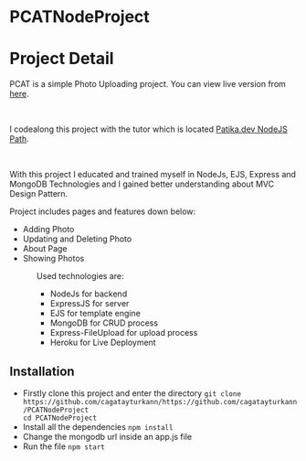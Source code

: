 # PCATNodeProject

<h1>Project Detail</h1>
<div>
<p>PCAT is a simple Photo Uploading project. You can view live version from <a href="http://pcat-nodejs-application.herokuapp.com/">here</a>.</p><br>
<p>I codealong this project with the tutor which is located <a href="https://app.patika.dev/moduller/nodejs">Patika.dev NodeJS Path</a>.</p><br>
<p>With this project I educated and trained myself in NodeJs, EJS, Express and MongoDB Technologies and I gained better understanding about MVC Design Pattern.</p>
</div>

<div>
<p>Project includes pages and features down below:</p>
<ul>
<li>Adding Photo</li>
<li>Updating and Deleting Photo</li>
<li>About Page</li>
<li>Showing Photos</li>
<ul>
<p>Used technologies are:</p>
<ul>
<li>NodeJs for backend</li>
<li>ExpressJS for server</li>
<li>EJS for template engine</li>
<li>MongoDB for CRUD process</li>
<li>Express-FileUpload for upload process</li>
<li>Heroku for Live Deployment</li>
</ul>
</div>
<div>
<h2>Installation</h2>
<ul>
<li>Firstly clone this project and enter the directory
<code>git clone https://github.com/cagatayturkann/https://github.com/cagatayturkann/PCATNodeProject<br>cd PCATNodeProject</code></li>
<li>Install all the dependencies
<code>npm install</code></li>
<li>Change the mongodb url inside an app.js file</li>
<li>Run the file
<code>npm start</code></li>
</ul>
</div>

